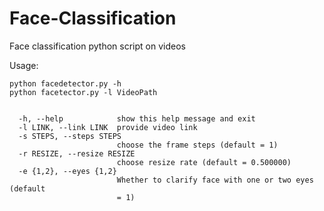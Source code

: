 # Face-Classification
Face classification python script on videos


Usage:
```
python facedetector.py -h
python facetector.py -l VideoPath


  -h, --help            show this help message and exit
  -l LINK, --link LINK  provide video link
  -s STEPS, --steps STEPS
                        choose the frame steps (default = 1)
  -r RESIZE, --resize RESIZE
                        choose resize rate (default = 0.500000)
  -e {1,2}, --eyes {1,2}
                        Whether to clarify face with one or two eyes (default
                        = 1)

```


